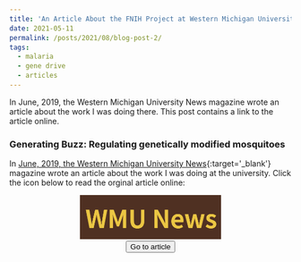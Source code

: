 ```yaml
---
title: 'An Article About the FNIH Project at Western Michigan University'
date: 2021-05-11
permalink: /posts/2021/08/blog-post-2/
tags:
  - malaria
  - gene drive
  - articles
---
```

In June, 2019, the Western Michigan University News magazine wrote an article about the work I was doing there. This post contains a link to the article online.

### Generating Buzz: Regulating genetically modified mosquitoes

In [June, 2019, the Western Michigan University News](https://wmich.edu/news/2019/06){:target='_blank'} magazine wrote an article about the work I was doing at the university. Click the icon below to read the orginal article online: 

<center>
<a href="https://wmich.edu/news/2019/06/57059" target="_blank">
  <img src="/images/WMUNews.png" alt="Link to article" width="50%">
</a><br>
<button onclick="window.location.href='https://wmich.edu/news/2019/06/57059' target='_blank';">
    Go to article  
    </button>
</center>
